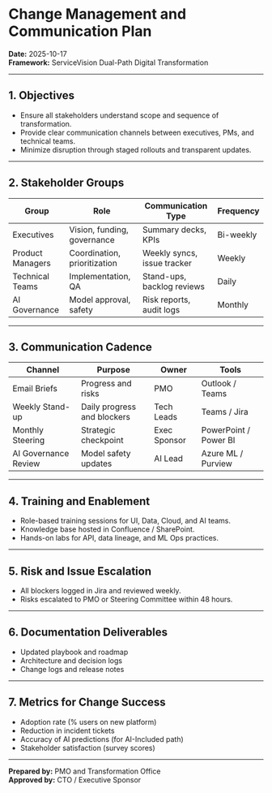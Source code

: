 # Change Management and Communication Plan
**Date:** 2025-10-17  
**Framework:** ServiceVision Dual-Path Digital Transformation

---

## 1. Objectives
- Ensure all stakeholders understand scope and sequence of transformation.
- Provide clear communication channels between executives, PMs, and technical teams.
- Minimize disruption through staged rollouts and transparent updates.

---

## 2. Stakeholder Groups
| Group | Role | Communication Type | Frequency |
|--------|------|--------------------|-----------|
| Executives | Vision, funding, governance | Summary decks, KPIs | Bi-weekly |
| Product Managers | Coordination, prioritization | Weekly syncs, issue tracker | Weekly |
| Technical Teams | Implementation, QA | Stand-ups, backlog reviews | Daily |
| AI Governance | Model approval, safety | Risk reports, audit logs | Monthly |

---

## 3. Communication Cadence
| Channel | Purpose | Owner | Tools |
|----------|----------|-------|-------|
| Email Briefs | Progress and risks | PMO | Outlook / Teams |
| Weekly Stand-up | Daily progress and blockers | Tech Leads | Teams / Jira |
| Monthly Steering | Strategic checkpoint | Exec Sponsor | PowerPoint / Power BI |
| AI Governance Review | Model safety updates | AI Lead | Azure ML / Purview |

---

## 4. Training and Enablement
- Role-based training sessions for UI, Data, Cloud, and AI teams.
- Knowledge base hosted in Confluence / SharePoint.
- Hands-on labs for API, data lineage, and ML Ops practices.

---

## 5. Risk and Issue Escalation
- All blockers logged in Jira and reviewed weekly.
- Risks escalated to PMO or Steering Committee within 48 hours.

---

## 6. Documentation Deliverables
- Updated playbook and roadmap
- Architecture and decision logs
- Change logs and release notes

---

## 7. Metrics for Change Success
- Adoption rate (% users on new platform)
- Reduction in incident tickets
- Accuracy of AI predictions (for AI-Included path)
- Stakeholder satisfaction (survey scores)

---

**Prepared by:** PMO and Transformation Office  
**Approved by:** CTO / Executive Sponsor
